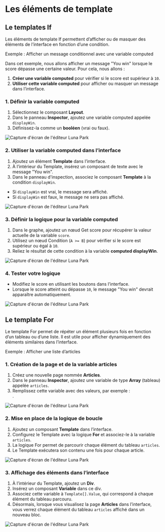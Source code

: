 <script setup lang="ts">
import {LogicType} from "@luna-park/logicnodes";
</script>

# Les éléments de template

## Le templates If

Les éléments de template If permettent d’afficher ou de masquer des éléments de l’interface en fonction d’une condition.

Exemple : Afficher un message conditionnel avec une variable computed

Dans cet exemple, nous allons afficher un message "You win" lorsque le score dépasse une certaine valeur. Pour cela, nous allons :

1. **Créer une variable computed** pour vérifier si le score est supérieur à `10`.
2. **Utiliser cette variable computed** pour afficher ou masquer un message dans l’interface.

### 1. Définir la variable computed

1. Sélectionnez le composant **Layout**.
2. Dans le panneau **Inspector**, ajoutez une variable computed appelée `displayWin`.
3. Définissez-la comme un **booléen** (vrai ou faux).

![Capture d'écran de l'éditeur Luna Park](../../../assets/visual-scripting/flow-control/screen1.png)

### 2. Utiliser la variable computed dans l’interface

1. Ajoutez un élément **Template** dans l’interface.
2. À l’intérieur du Template, insérez un composant de texte avec le message "You win".
3. Dans le panneau d'inspection, associez le composant **Template** à la condition `displayWin`.
- Si `displayWin` est vrai, le message sera affiché.
- Si `displayWin` est faux, le message ne sera pas affiché.

![Capture d'écran de l'éditeur Luna Park](../../../assets/visual-scripting/flow-control/screen2.png)


### 3. Définir la logique pour la variable computed

1. Dans le graphe, ajoutez un nœud Get score pour récupérer la valeur actuelle de la variable `score`.
2. Utilisez un nœud Condition (`A >= B`) pour vérifier si le score est supérieur ou égal à `10`.
3. Reliez le résultat de cette condition à la variable **computed displayWin**.

![Capture d'écran de l'éditeur Luna Park](../../../assets/visual-scripting/flow-control/screen3.png)


### 4. Tester votre logique

- Modifiez le score en utilisant les boutons dans l’interface.
- Lorsque le score atteint ou dépasse `10`, le message "You win" devrait apparaître automatiquement.

![Capture d'écran de l'éditeur Luna Park](../../../assets/visual-scripting/flow-control/gif1.gif)

## Le template For

Le template For permet de répéter un élément plusieurs fois en fonction d’un tableau ou d’une liste. Il est utile pour afficher dynamiquement des éléments similaires dans l’interface.

Exemple : Afficher une liste d’articles

### 1. Création de la page et de la variable articles
1. Créez une nouvelle page nommée **Articles**.
2. Dans le panneau **Inspector**, ajoutez une variable de type **Array** (tableau) appelée `articles`.
3. Remplissez cette variable avec des valeurs, par exemple : <br/> <DSchemaValue :value='["sushi", "onigiri", "takoyaki", "tsukune"]'/>.

![Capture d'écran de l'éditeur Luna Park](../../../assets/visual-scripting/flow-control/screen4.png)


### 2. Mise en place de la logique de boucle
1. Ajoutez un composant **Template** dans l’interface.
2. Configurez le Template avec la logique **For** et associez-le à la variable `articles`.
3. La logique For permet de parcourir chaque élément du tableau `articles`.
4. Le Template exécutera son contenu une fois pour chaque article.

![Capture d'écran de l'éditeur Luna Park](../../../assets/visual-scripting/flow-control/screen5.png)


### 3. Affichage des éléments dans l’interface
1. À l’intérieur du Template, ajoutez un **Div**.
2. Insérez un composant **Variable** dans ce div.
3. Associez cette variable à `Template[].Value`, qui correspond à chaque élément du tableau parcouru.
4. Désormais, lorsque vous visualisez la page **Articles** dans l’interface, vous verrez chaque élément du tableau `articles` affiché dans un nouveau bloc.


![Capture d'écran de l'éditeur Luna Park](../../../assets/visual-scripting/flow-control/screen6.png)